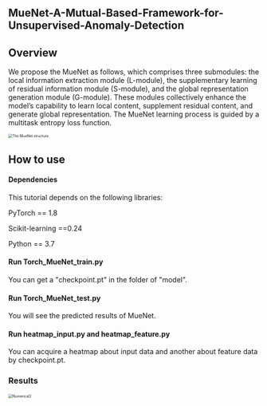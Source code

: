 ## MueNet-A-Mutual-Based-Framework-for-Unsupervised-Anomaly-Detection

## Overview

We propose the MueNet as follows, which comprises three submodules: the local information extraction module (L-module), the supplementary learning of residual information module (S-module), and the global representation generation module (G-module). These modules collectively enhance the model’s capability to learn local content, supplement residual content, and generate global representation. The MueNet learning process is guided by a multitask entropy loss function. 

<img src="https://github.com/123ruan/MueNet-A-Mutual-Based-Framework-for-Unsupervised-Anomaly-Detection/blob/main/img/MueNet5.png\MueNet5.png" alt="The MueNet structure." style="zoom:50%;" />



## How to use

#### Dependencies

This tutorial depends on the following libraries:

PyTorch == 1.8

Scikit-learning ==0.24

Python == 3.7

#### Run Torch_MueNet_train.py

You can get a "checkpoint.pt" in the folder of "model".

#### Run Torch_MueNet_test.py

You will see the predicted results of MueNet.

#### Run heatmap_input.py and heatmap_feature.py

You can acquire a heatmap about input data and another about feature data by checkpoint.pt. 

### Results

<img src="[D:\Desktop\论文\PAMI\code_to_github](https://github.com/123ruan/MueNet-A-Mutual-Based-Framework-for-Unsupervised-Anomaly-Detection/blob/main/img/MueNet5.png)https://github.com/123ruan/MueNet-A-Mutual-Based-Framework-for-Unsupervised-Anomaly-Detection/blob/main/img/MueNet5.png\Numerical2.png" alt="Numerical2" style="zoom:50%;" />

